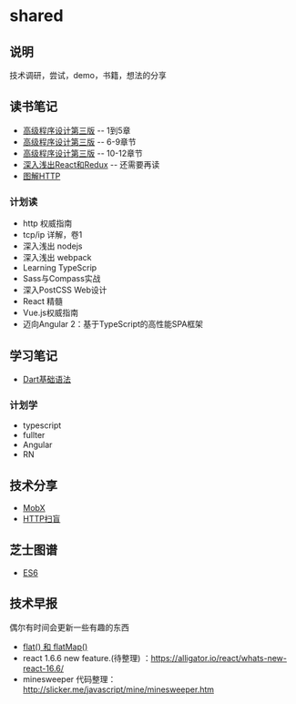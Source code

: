 # shared
## 说明
技术调研，尝试，demo，书籍，想法的分享
## 读书笔记
- [高级程序设计第三版](https://github.com/ycshill/shared/issues/1)  -- 1到5章
- [高级程序设计第三版](https://github.com/ycshill/shared/issues/8)  -- 6-9章节
- [高级程序设计第三版](https://github.com/ycshill/shared/issues/12)  -- 10-12章节
- [深入浅出React和Redux](https://github.com/ycshill/shared/issues/2) -- 还需要再读
- [图解HTTP](https://github.com/ycshill/shared/issues/5)
### 计划读
- http 权威指南
- tcp/ip 详解，卷1
- 深入浅出 nodejs
- 深入浅出 webpack
- Learning TypeScrip
- Sass与Compass实战
- 深入PostCSS Web设计
- React 精髓
- Vue.js权威指南
- 迈向Angular 2：基于TypeScript的高性能SPA框架
## 学习笔记
- [Dart基础语法](https://github.com/ycshill/shared/issues/7)
### 计划学
- typescript
- fullter
- Angular
- RN
## 技术分享
- [MobX](https://github.com/ycshill/shared/issues/3)
- [HTTP扫盲](https://github.com/ycshill/shared/issues/6)
## 芝士图谱
- [ES6](https://www.edrawsoft.cn/viewer/public/s/ca2a7481964410)
## 技术早报
偶尔有时间会更新一些有趣的东西
- [flat() 和 flatMap()](https://github.com/ycshill/shared/issues/4)
- react 1.6.6 new feature.(待整理) ：https://alligator.io/react/whats-new-react-16.6/
- minesweeper 代码整理：http://slicker.me/javascript/mine/minesweeper.htm


